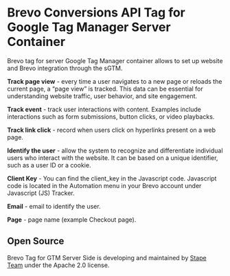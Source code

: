 # Brevo Conversions API Tag for Google Tag Manager Server Container

Brevo tag for server Google Tag Manager container allows to set up website and Brevo integration through the sGTM.

**Track page view** - every time a user navigates to a new page or reloads the current page, a “page view” is tracked. This data can be essential for understanding website traffic, user behavior, and site engagement.

**Track event** - track user interactions with content. Examples include interactions such as form submissions, button clicks, or video playbacks.

**Track link click** - record when users click on hyperlinks present on a web page.

**Identify the user** - allow the system to recognize and differentiate individual users who interact with the website. It can be based on a unique identifier, such as a user ID or a cookie.

**Client Key** - You can find the client_key in the Javascript code. Javascript code is located in the Automation menu in your Brevo account under Javascript (JS) Tracker.

**Email** - email to identify the user.

**Page** - page name (example Checkout page).

## Open Source

Brevo Tag for GTM Server Side is developing and maintained by [Stape Team](https://stape.io/) under the Apache 2.0 license.
